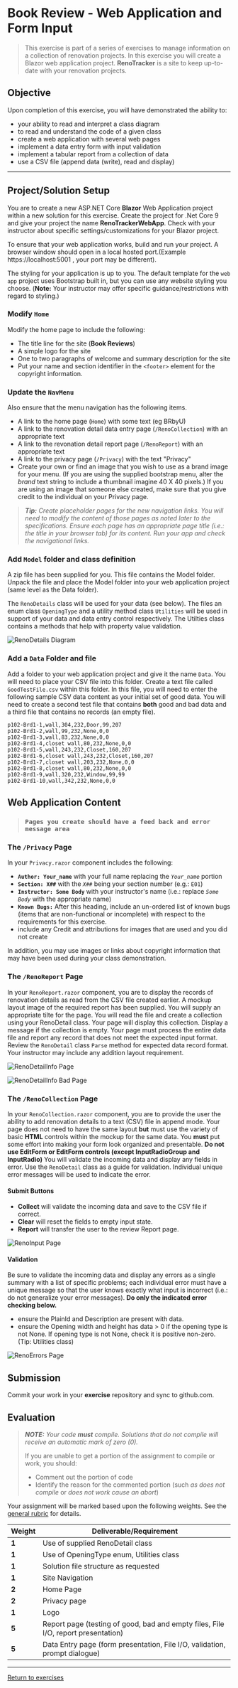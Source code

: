 # Book Review - Web Application and Form Input

> This exercise is part of a series of exercises to manage information on a collection of renovation projects.
> In this exercise you will create a Blazor web application project.
> **RenoTracker** is a site to keep up-to-date with your renovation projects.
>

## Objective

Upon completion of this exercise, you will have demonstrated the ability to:

- your ability to read and interpret a class diagram
- to read and understand the code of a given class
- create a web application with several web pages
- implement a data entry form with input validation
- implement a tabular report from a collection of data
- use a CSV file (append data (write), read and display)

----

## Project/Solution Setup

You are to create a new ASP.NET Core **Blazor** Web Application project within a new solution for this exercise. Create the project for .Net Core 9 and give your project the name **RenoTrackerWebApp**. Check with your instructor about specific settings/customizations for your Blazor project.

To ensure that your web application works, build and run your project. A browser window should open in a local hosted port.(Example https://localhost:5001 , your port may be different).

The styling for your application is up to you. The default template for the `web app` project uses Bootstrap built in, but you can use any website styling you choose. (**Note:** Your instructor may offer specific guidance/restrictions with regard to styling.)

### Modify `Home`

Modify the home page to include the following:

- The title line for the site (**Book Reviews**)
- A simple logo for the site
- One to two paragraphs of welcome and summary description for the site
- Put your name and section identifier in the `<footer>` element for the copyright information.

### Update the `NavMenu`

Also ensure that the menu navigation has the following items.

- A link to the home page (`Home`) with some text (eg BRbyU)
- A link to the renovation detail data entry page (`/RenoCollection`) with an appropriate text
- A link to the revonation detail report page (`/RenoReport`) with an appropriate text
- A link to the privacy page (`/Privacy`) with the text "Privacy"
- Create your own or find an image that you wish to use as a brand image for your menu. (If you are using the supplied bootstrap menu, alter the *brand* text string to include a thumbnail imagine 40 X 40 pixels.) If you are using an image that someone else created, make sure that you give credit to the individual on your Privacy page.

> ***Tip:** Create placeholder pages for the new navigation links. You will need to modify the content of those pages as noted later to the specifications. Ensure each page has an appropriate page title (i.e.: the title in your browser tab) for its content. Run your app and check the navigational links.*
>

### Add `Model` folder and class definition

A zip file has been supplied for you. This file contains the Model folder. Unpack the file and place the Model folder into your web application project (same level as the Data folder).

The `RenoDetails` class will be used for your data (see below). The files an enum class `OpeningType` and a utility method class `Utilities`  will be used in support of your data and data entry control respectively. The Utilties class contains a methods that help with property value validation.

![RenoDetails Diagram](./RenoDetail.png)

### Add a `Data` Folder and file

Add a folder to your web application project and give it the name `Data`. You will need to place your CSV file into this folder. Create a text file called `GoodTestFile.csv` within this folder. In this file, you will need to enter the following sample CSV data content as your initial set of good data. You will need to create a second test file that contains **both** good and bad data and a third file
that contains no records (an empty file).

```csv
p102-Brd1-1,wall,304,232,Door,99,207
p102-Brd1-2,wall,99,232,None,0,0
p102-Brd1-3,wall,83,232,None,0,0
p102-Brd1-4,closet wall,80,232,None,0,0
p102-Brd1-5,wall,243,232,Closet,160,207
p102-Brd1-6,closet wall,243,232,Closet,160,207
p102-Brd1-7,closet wall,203,232,None,0,0
p102-Brd1-8,closet wall,80,232,None,0,0
p102-Brd1-9,wall,320,232,Window,99,99
p102-Brd1-10,wall,342,232,None,0,0
```


## Web Application Content

> ### `Pages you create should have a feed back and error message area`

### The `/Privacy` Page

In your `Privacy.razor` component includes the following:

- **`Author: Your_name`** with your full name replacing the *`Your_name`* portion
- **`Section: X##`** with the *`X##`* being your section number (e.g.: `E01`)
- **`Instructor: Some Body`** with your instructor's name (i.e.: replace *`Some Body`* with the appropriate name)
- **`Known Bugs:`** After this heading, include an un-ordered list of known bugs (items that are non-functional or incomplete) with respect to the requirements for this exercise.
- include any Credit and attributions for images that are used and you did not create

In addition, you may use images or links about copyright information that may have been used 
during your class demonstration.

### The `/RenoReport` Page

In your `RenoReport.razor` component, you are to display the records of renovation details as read from the CSV file created earlier. A mockup layout image of the required report has been supplied. You will supply an appropriate tilte for the page. You will read the file and create a collection using your RenoDetail class. Your page will display this collection. Display a message if the collection is empty. Your page must process the entire data file and report any record that does not meet the expected input format. Review the `RenoDetail` class `Parse` method for expected data record format. Your instructor may include any addition layout requirement.

![RenoDetailInfo Page](./ReportGoodData.png)

![RenoDetailInfo Bad Page](./ReportBadData.png)

### The `/RenoCollection` Page

In your `RenoCollection.razor` component, you are to provide the user the ability to add renovation details to a text (CSV) file in append mode. Your page does not need to have the same layout **but** must use the variety of basic **HTML** controls within the mockup for the same data. You **must** put some effort into making your form look organized and presentable. **Do not use EditForm or EditForm controls (except InputRadioGroup and InputRadio)** You will validate the incoming data and display any fields in error. Use the `RenoDetail` class as a guide for validation. Individual unique error messages will be used to indicate the error.

#### Submit Buttons

- **Collect** will validate the incoming data and save to the CSV file if correct.
- **Clear** will reset the fields to empty input state.
- **Report** will transfer the user to the review Report page.

![RenoInput Page](./RenoInput.png)

#### Validation

Be sure to validate the incoming data and display any errors as a single summary with a list of specific problems; each individual error must have a unique message so that the user knows exactly what input is incorrect (i.e.: do not generalize your error messages). **Do only the indicated error checking below.**

- ensure the PlainId and Description are present with data.
- ensure the Opening width and height has data > 0 if the opening type is not None. If opening type is not None, check it is positive non-zero. (Tip: Utilities class)

![RenoErrors Page](./RenoErrors.png)

## Submission

Commit your work in your **exercise** repository and sync to github.com.

## Evaluation

> ***NOTE:** Your code **must** compile. Solutions that do not compile will receive an automatic mark of zero (0).*
>
> If you are unable to get a portion of the assignment to compile or work, you should:
> - Comment out the  portion of code
> - Identify the reason for the commented portion (such *as does not compile* or *does not work cause an abort*)
>

Your assignment will be marked based upon the following weights. See the [general rubric](../../README.md#generalized-marking-rubric) for details.


|  Weight | Deliverable/Requirement |
| ------ | ------------- |
|  **1** | Use of supplied RenoDetail class |
|  **1** | Use of OpeningType enum, Utilities class |
|  **1** | Solution file structure as requested |
|  **1** | Site Navigation |
|  **2** | Home Page |
|  **2** | Privacy page |
|  **1** | Logo |
|  **5** | Report page (testing of good, bad and empty files, File I/O, report presentation) |
|  **5** | Data Entry page (form presentation, File I/O, validation, prompt dialogue) |

----

[Return to exercises](../README.md)
